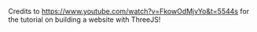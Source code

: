 Credits to https://www.youtube.com/watch?v=FkowOdMjvYo&t=5544s for the tutorial on building a website with ThreeJS!
